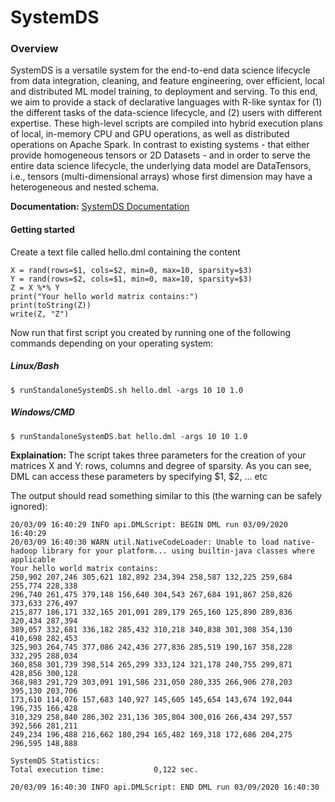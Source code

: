 <!--
{% comment %}
Modifications Copyright 2020 Graz University of Technology

Licensed to the Apache Software Foundation (ASF) under one or more
contributor license agreements.  See the NOTICE file distributed with
this work for additional information regarding copyright ownership.
The ASF licenses this file to you under the Apache License, Version 2.0
(the "License"); you may not use this file except in compliance with
the License.  You may obtain a copy of the License at

http://www.apache.org/licenses/LICENSE-2.0

Unless required by applicable law or agreed to in writing, software
distributed under the License is distributed on an "AS IS" BASIS,
WITHOUT WARRANTIES OR CONDITIONS OF ANY KIND, either express or implied.
See the License for the specific language governing permissions and
limitations under the License.
{% endcomment %}
-->

# SystemDS

### Overview

 SystemDS is a versatile system for the end-to-end data science lifecycle from data integration, cleaning, and feature engineering, over efficient, local and distributed ML model training, to deployment and serving. To this end, we aim to provide a stack of declarative languages with R-like syntax for (1) the different tasks of the data-science lifecycle, and (2) users with different expertise. These high-level scripts are compiled into hybrid execution plans of local, in-memory CPU and GPU operations, as well as distributed operations on Apache Spark. In contrast to existing systems - that either provide homogeneous tensors or 2D Datasets - and in order to serve the entire data science lifecycle, the underlying data model are DataTensors, i.e., tensors (multi-dimensional arrays) whose first dimension may have a heterogeneous and nested schema.

**Documentation:** [SystemDS Documentation](https://github.com/tugraz-isds/systemds/tree/master/docs)

#### Getting started

Create a text file called hello.dml containing the content 
 ```shell script
X = rand(rows=$1, cols=$2, min=0, max=10, sparsity=$3)
Y = rand(rows=$2, cols=$1, min=0, max=10, sparsity=$3)
Z = X %*% Y
print("Your hello world matrix contains:")
print(toString(Z))
write(Z, "Z")
``` 

Now run that first script you created by running one of the following commands depending on your operating system:

##### Linux/Bash 

```shell script
$ runStandaloneSystemDS.sh hello.dml -args 10 10 1.0
```

##### Windows/CMD
 
```shell script
$ runStandaloneSystemDS.bat hello.dml -args 10 10 1.0
```

**Explaination:** The script takes three parameters for the creation of your matrices X and Y: rows, columns and degree of sparsity.
As you can see, DML can access these parameters by specifying $1, $2, ... etc

The output should read something similar to this (the warning can be safely ignored):

```shell script
20/03/09 16:40:29 INFO api.DMLScript: BEGIN DML run 03/09/2020 16:40:29
20/03/09 16:40:30 WARN util.NativeCodeLoader: Unable to load native-hadoop library for your platform... using builtin-java classes where applicable
Your hello world matrix contains:
250,902 207,246 305,621 182,892 234,394 258,587 132,225 259,684 255,774 228,338
296,740 261,475 379,148 156,640 304,543 267,684 191,867 258,826 373,633 276,497
215,877 186,171 332,165 201,091 289,179 265,160 125,890 289,836 320,434 287,394
389,057 332,681 336,182 285,432 310,218 340,838 301,308 354,130 410,698 282,453
325,903 264,745 377,086 242,436 277,836 285,519 190,167 358,228 332,295 288,034
360,858 301,739 398,514 265,299 333,124 321,178 240,755 299,871 428,856 300,128
368,983 291,729 303,091 191,586 231,050 280,335 266,906 278,203 395,130 203,706
173,610 114,076 157,683 140,927 145,605 145,654 143,674 192,044 196,735 166,428
310,329 258,840 286,302 231,136 305,804 300,016 266,434 297,557 392,566 281,211
249,234 196,488 216,662 180,294 165,482 169,318 172,686 204,275 296,595 148,888

SystemDS Statistics:
Total execution time:           0,122 sec.

20/03/09 16:40:30 INFO api.DMLScript: END DML run 03/09/2020 16:40:30
```
